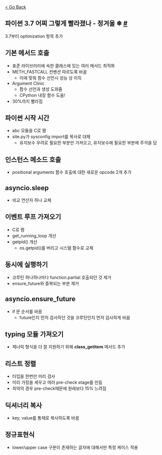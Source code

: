 [< Go Back](../index.md)

파이썬 3.7 어찌 그렇게 빨라졌나 - 정겨울 ❄ [#](https://www.pycon.kr/program/talk-detail?id=127)
---

3.7부터 optimization 항목 추가

기본 메서드 호출
---
* 표준 라이브러리에 속한 클래스에 있는 여러 메서드 최적화
* METH_FASTCALL 컨벤션 따르도록 바꿈
   * 이에 맞춰 함수 선언시 성능 상 이득
* Argument Clinic
    * 함수 선언과 생성 도와줌
    * CPython 내장 함수 도움!
* 30%까지 빨라짐

파이썬 시작 시간
---
* abc 모듈을 C로 짬 
* site.py가 sysconfig import를 복사로 대체
    * 유지보수 우려로 필요한 부분만 가져오고, 유지보수에 필요한 부분에 주석을 담

인스턴스 메소드 호출
---
* positional arguments 함수 호출에 대한 새로운 opcode 2개 추가

asyncio.sleep
---
* 비교 연산자 하나 교체

이벤트 루프 가져오기
---
* C로 짬
* get_running_loop 개선
* getpid() 개선
    * os.getpid()를 버리고 시스템 함수로 교체

동시에 실행하기
---
* 코루틴 하나하나마다 function.partial 호출되던 것 제거
* ensure_future와 중복되는 부분 제거

asyncio.ensure_future
---
* if 문 순서를 바꿈
    * future인지 먼저 검사하던 것을 코루틴인지 먼저 검사하게 바꿈

typing 모듈 가져오기
---
* 제너릭 형식을 더 잘 지원하기 위해 __class_getitem__ 메서드 추가

리스트 정렬
---
* 타입을 한번만 미리 검사
* 미리 가정을 세우고 여러 pre-check stage를 만듬
* 최악의 경우 pre-check때문에 원래보다 15% 느려짐

딕셔너리 복사
---
* key, value를 통채로 복사하도록 바꿈

정규표현식
---
* lower/upper case 구분이 존재하는 글자에 대해서만 특정 케이스 적용
